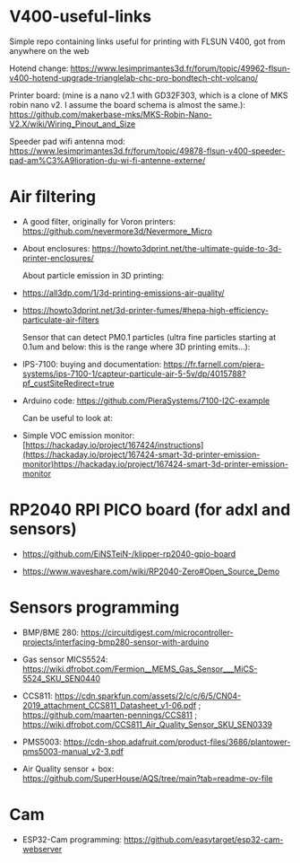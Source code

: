 # V400-useful-links
Simple repo containing links useful for printing with FLSUN V400, got from anywhere on the web<p>
Hotend change: https://www.lesimprimantes3d.fr/forum/topic/49962-flsun-v400-hotend-upgrade-trianglelab-chc-pro-bondtech-cht-volcano/ <p>
Printer board: (mine is a nano v2.1 with GD32F303, which is a clone of MKS robin nano v2. I assume the board schema is almost the same.): https://github.com/makerbase-mks/MKS-Robin-Nano-V2.X/wiki/Wiring_Pinout_and_Size <p> 
Speeder pad wifi antenna mod: https://www.lesimprimantes3d.fr/forum/topic/49878-flsun-v400-speeder-pad-am%C3%A9lioration-du-wi-fi-antenne-externe/ <p>

# Air filtering
* A good filter, originally for Voron printers: https://github.com/nevermore3d/Nevermore_Micro <p>
* About enclosures: https://howto3dprint.net/the-ultimate-guide-to-3d-printer-enclosures/ <p>
About particle emission in 3D printing:<p>
* https://all3dp.com/1/3d-printing-emissions-air-quality/ <p>
* https://howto3dprint.net/3d-printer-fumes/#hepa-high-efficiency-particulate-air-filters <p>
Sensor that can detect PM0.1 particles (ultra fine particles starting at 0.1um and below: this is the range where 3D printing emits...): <p>
* IPS-7100: buying and documentation: https://fr.farnell.com/piera-systems/ips-7100-1/capteur-particule-air-5-5v/dp/4015788?pf_custSiteRedirect=true <p>
* Arduino code: https://github.com/PieraSystems/7100-I2C-example <p>
Can be useful to look at: <p>
* Simple VOC emission monitor: [https://hackaday.io/project/167424/instructions](https://hackaday.io/project/167424-smart-3d-printer-emission-monitor)https://hackaday.io/project/167424-smart-3d-printer-emission-monitor <p>

# RP2040 RPI PICO board (for adxl and sensors)
* https://github.com/EiNSTeiN-/klipper-rp2040-gpio-board <p>
* https://www.waveshare.com/wiki/RP2040-Zero#Open_Source_Demo <p>

# Sensors programming
* BMP/BME 280: https://circuitdigest.com/microcontroller-projects/interfacing-bmp280-sensor-with-arduino <p>
* Gas sensor MICS5524: https://wiki.dfrobot.com/Fermion__MEMS_Gas_Sensor___MiCS-5524_SKU_SEN0440 <p>
* CCS811: https://cdn.sparkfun.com/assets/2/c/c/6/5/CN04-2019_attachment_CCS811_Datasheet_v1-06.pdf ; https://github.com/maarten-pennings/CCS811 ; https://wiki.dfrobot.com/CCS811_Air_Quality_Sensor_SKU_SEN0339 <p>
* PMS5003: https://cdn-shop.adafruit.com/product-files/3686/plantower-pms5003-manual_v2-3.pdf <p>
* Air Quality sensor + box: https://github.com/SuperHouse/AQS/tree/main?tab=readme-ov-file <p>

# Cam
* ESP32-Cam programming: https://github.com/easytarget/esp32-cam-webserver <p>
